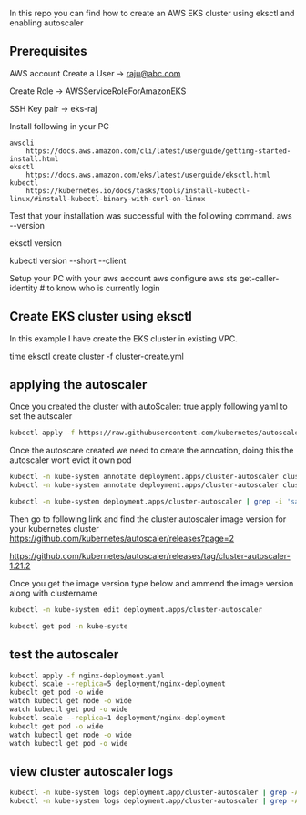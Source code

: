 In this repo you can find how to create an AWS EKS cluster using eksctl and enabling autoscaler

## Prerequisites
AWS account 
Create a User -> raju@abc.com

Create Role -> AWSServiceRoleForAmazonEKS

SSH Key pair -> eks-raj

Install following in your PC
	
	awscli
		https://docs.aws.amazon.com/cli/latest/userguide/getting-started-install.html
	eksctl
		https://docs.aws.amazon.com/eks/latest/userguide/eksctl.html
	kubectl
		https://kubernetes.io/docs/tasks/tools/install-kubectl-linux/#install-kubectl-binary-with-curl-on-linux
		
Test that your installation was successful with the following command.
	aws --version
  
  eksctl version
  
  kubectl version --short --client			


Setup your PC with your aws account
	aws configure
	aws sts get-caller-identity # to know who is currently login

## Create EKS cluster using eksctl
In this example I have create the EKS cluster in existing VPC.

time eksctl create cluster -f cluster-create.yml


## applying the autoscaler
Once you created the cluster with autoScaler: true apply following yaml to set the autscaler
```bash
kubectl apply -f https://raw.githubusercontent.com/kubernetes/autoscaler/master/cluster-autoscaler/cloudprovider/aws/examples/cluster-autoscaler-autodiscover.yaml
```
Once the autoscare created we need to create the annoation, doing this the autoscaler wont evict it own pod
```bash
kubectl -n kube-system annotate deployment.apps/cluster-autoscaler cluster-autoscaler.kubernetes.io/safe-to-evict="false"
kubectl -n kube-system annotate deployment.apps/cluster-autoscaler cluster-autoscaler.kubernetes.io/safe-to-evict="false" --overwrite  #check this in prodction

kubectl -n kube-system deployment.apps/cluster-autoscaler | grep -i 'safe-to-evict'
```

Then go to following link and find the cluster autoscaler image version for your kubernetes cluster
https://github.com/kubernetes/autoscaler/releases?page=2

https://github.com/kubernetes/autoscaler/releases/tag/cluster-autoscaler-1.21.2

Once you get the image version type below and ammend the image version along with clustername

```bash
kubectl -n kube-system edit deployment.apps/cluster-autoscaler

kubectl get pod -n kube-syste
```

## test the autoscaler
```bash
kubectl apply -f nginx-deployment.yaml
kubectl scale --replica=5 deployment/nginx-deployment
kubeclt get pod -o wide
watch kubectl get node -o wide
watch kubectl get pod -o wide
kubectl scale --replica=1 deployment/nginx-deployment
kubeclt get pod -o wide
watch kubectl get node -o wide
watch kubectl get pod -o wide
```


## view cluster autoscaler logs
```bash
kubectl -n kube-system logs deployment.app/cluster-autoscaler | grep -A5 "Expanding Node Group"
kubectl -n kube-system logs deployment.app/cluster-autoscaler | grep -A5 "node removed by cluster autoscaler"
```
